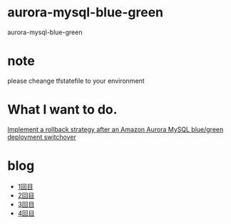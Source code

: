 # aurora-mysql-blue-green
aurora-mysql-blue-green

# note
please cheange tfstatefile to your environment

# What I want to do.
[Implement a rollback strategy after an Amazon Aurora MySQL blue/green deployment switchover](https://aws.amazon.com/jp/blogs/database/implement-a-rollback-strategy-after-an-amazon-aurora-mysql-blue-green-deployment-switchover/)

# blog
- [1回目](https://zenn.dev/shigeru_oda/articles/57d24dc357f2a0)
- [2回目](https://zenn.dev/shigeru_oda/articles/9ed9194a6384dd)
- [3回目](https://zenn.dev/shigeru_oda/articles/e777bff6db46bc)
- [4回目](https://zenn.dev/shigeru_oda/articles/083917797aac6c)
